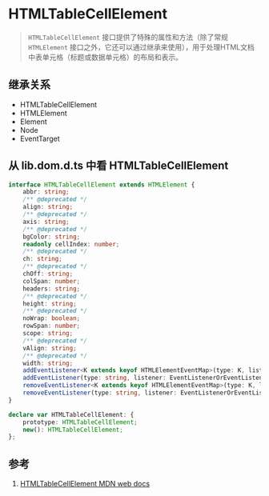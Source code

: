 # HTMLTableCellElement

>`HTMLTableCellElement` 接口提供了特殊的属性和方法（除了常规 `HTMLElement` 接口之外，它还可以通过继承来使用），用于处理HTML文档中表单元格（标题或数据单元格）的布局和表示。

## 继承关系

- HTMLTableCellElement
- HTMLElement
- Element
- Node
- EventTarget

## 从 lib.dom.d.ts 中看 HTMLTableCellElement

```ts
interface HTMLTableCellElement extends HTMLElement {
    abbr: string;
    /** @deprecated */
    align: string;
    /** @deprecated */
    axis: string;
    /** @deprecated */
    bgColor: string;
    readonly cellIndex: number;
    /** @deprecated */
    ch: string;
    /** @deprecated */
    chOff: string;
    colSpan: number;
    headers: string;
    /** @deprecated */
    height: string;
    /** @deprecated */
    noWrap: boolean;
    rowSpan: number;
    scope: string;
    /** @deprecated */
    vAlign: string;
    /** @deprecated */
    width: string;
    addEventListener<K extends keyof HTMLElementEventMap>(type: K, listener: (this: HTMLTableCellElement, ev: HTMLElementEventMap[K]) => any, options?: boolean | AddEventListenerOptions): void;
    addEventListener(type: string, listener: EventListenerOrEventListenerObject, options?: boolean | AddEventListenerOptions): void;
    removeEventListener<K extends keyof HTMLElementEventMap>(type: K, listener: (this: HTMLTableCellElement, ev: HTMLElementEventMap[K]) => any, options?: boolean | EventListenerOptions): void;
    removeEventListener(type: string, listener: EventListenerOrEventListenerObject, options?: boolean | EventListenerOptions): void;
}

declare var HTMLTableCellElement: {
    prototype: HTMLTableCellElement;
    new(): HTMLTableCellElement;
};
```

## 参考

1. [HTMLTableCellElement MDN web docs](https://developer.mozilla.org/en-US/docs/Web/API/HTMLTableCellElement)
